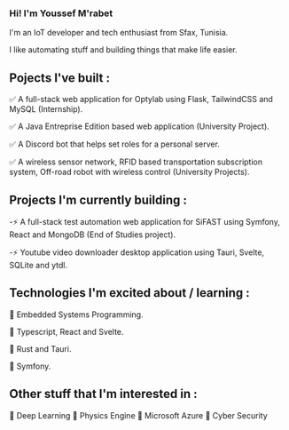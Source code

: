 ### Hi! I'm Youssef M'rabet
I'm an IoT developer and tech enthusiast from Sfax, Tunisia. 

I like automating stuff and building things that make life easier.

## Pojects I've built :
✅ A full-stack web application for Optylab using Flask, TailwindCSS and MySQL (Internship).

✅ A Java Entreprise Edition based web application (University Project).

✅ A Discord bot that helps set roles for a personal server.

✅ A wireless sensor network, RFID based transportation subscription system, Off-road robot with wireless control (University Projects).

## Projects I'm currently building :

-⚡ A full-stack test automation web application for SiFAST using Symfony, React and MongoDB (End of Studies project).

-⚡ Youtube video downloader desktop application using Tauri, Svelte, SQLite and ytdl.

## Technologies I'm excited about / learning :
💖 Embedded Systems Programming.

💖 Typescript, React and Svelte.

💖 Rust and Tauri.

💖 Symfony.

## Other stuff that I'm interested in :
🔹 Deep Learning
🔹 Physics Engine
🔹 Microsoft Azure
🔹 Cyber Security

